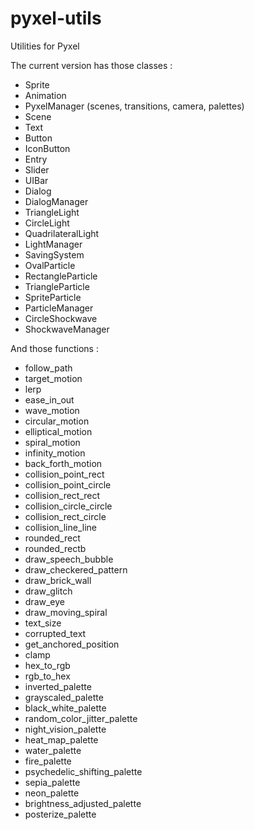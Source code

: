 # pyxel-utils
Utilities for Pyxel

The current version has those classes :
- Sprite
- Animation
- PyxelManager (scenes, transitions, camera, palettes)
- Scene
- Text
- Button
- IconButton
- Entry
- Slider
- UIBar
- Dialog
- DialogManager
- TriangleLight
- CircleLight
- QuadrilateralLight
- LightManager
- SavingSystem
- OvalParticle
- RectangleParticle
- TriangleParticle
- SpriteParticle
- ParticleManager
- CircleShockwave
- ShockwaveManager

And those functions :
- follow_path
- target_motion
- lerp
- ease_in_out
- wave_motion
- circular_motion
- elliptical_motion
- spiral_motion
- infinity_motion
- back_forth_motion
- collision_point_rect
- collision_point_circle
- collision_rect_rect
- collision_circle_circle
- collision_rect_circle
- collision_line_line
- rounded_rect
- rounded_rectb
- draw_speech_bubble
- draw_checkered_pattern
- draw_brick_wall
- draw_glitch
- draw_eye
- draw_moving_spiral
- text_size
- corrupted_text
- get_anchored_position
- clamp
- hex_to_rgb
- rgb_to_hex
- inverted_palette
- grayscaled_palette
- black_white_palette
- random_color_jitter_palette
- night_vision_palette
- heat_map_palette
- water_palette
- fire_palette
- psychedelic_shifting_palette
- sepia_palette
- neon_palette
- brightness_adjusted_palette
- posterize_palette
